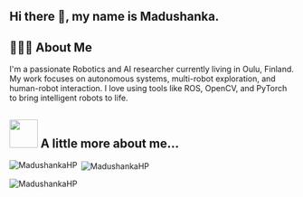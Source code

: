 ## Hi there 👋, my name is Madushanka.

## 🙋🏽‍♂️ About Me
I'm a passionate Robotics and AI researcher currently living in Oulu, Finland. My work focuses on autonomous systems, multi-robot exploration, and human-robot interaction. I love using tools like ROS, OpenCV, and PyTorch to bring intelligent robots to life.

## <img src="https://media.giphy.com/media/VgCDAzcKvsR6OM0uWg/giphy.gif" width="50"> A little more about me... 

<p><img align="left" src="https://github-readme-stats.vercel.app/api/top-langs?username=MadushankaHP&show_icons=true&locale=en&layout=compact" alt="MadushankaHP" /></p>

<p>&nbsp;<img align="center" src="https://github-readme-stats.vercel.app/api?username=MadushankaHP&show_icons=true&locale=en" alt="MadushankaHP" /></p>

<p><img align="center" src="https://github-readme-streak-stats.herokuapp.com/?user=MadushankaHP&" alt="MadushankaHP" /></p>
